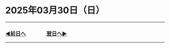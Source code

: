 # 2025年03月30日（日）

---

### [◀️前日へ](https://github.com/yuasys/chatty-journal/blob/main/2025/03/2025-03-29.md)&emsp;&emsp;&emsp;&emsp;[翌日へ▶️](https://github.com/yuasys/chatty-journal/blob/main/2025/03/2025-03-31.md)

---
